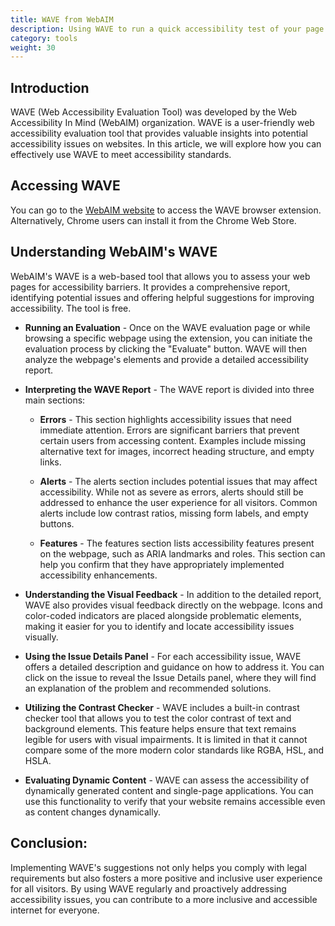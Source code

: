 ```yaml
---
title: WAVE from WebAIM
description: Using WAVE to run a quick accessibility test of your page 
category: tools
weight: 30
---
```


## Introduction

WAVE (Web Accessibility Evaluation Tool) was developed by the Web Accessibility In Mind (WebAIM) organization. WAVE is a user-friendly web accessibility evaluation tool that provides valuable insights into potential accessibility issues on websites. In this article, we will explore how you can effectively use WAVE to meet accessibility standards.

## Accessing WAVE 
You can go to the [WebAIM website](https://wave.webaim.org/) to access the WAVE browser extension.  Alternatively, Chrome users can install it from the Chrome Web Store.

## Understanding WebAIM's WAVE

WebAIM's WAVE is a web-based tool that allows you to assess your web pages for accessibility barriers. It provides a comprehensive report, identifying potential issues and offering helpful suggestions for improving accessibility. The tool is free. 


* **Running an Evaluation** - Once on the WAVE evaluation page or while browsing a specific webpage using the extension, you can initiate the evaluation process by clicking the "Evaluate" button. WAVE will then analyze the webpage's elements and provide a detailed accessibility report.

* **Interpreting the WAVE Report** - The WAVE report is divided into three main sections:

  - **Errors** - This section highlights accessibility issues that need immediate attention. Errors are significant barriers that prevent certain users from accessing content. Examples include missing alternative text for images, incorrect heading structure, and empty links.

  - **Alerts** - The alerts section includes potential issues that may affect accessibility. While not as severe as errors, alerts should still be addressed to enhance the user experience for all visitors. Common alerts include low contrast ratios, missing form labels, and empty buttons.

  - **Features** - The features section lists accessibility features present on the webpage, such as ARIA landmarks and roles. This section can help you confirm that they have appropriately implemented accessibility enhancements.

* **Understanding the Visual Feedback** - In addition to the detailed report, WAVE also provides visual feedback directly on the webpage. Icons and color-coded indicators are placed alongside problematic elements, making it easier for you to identify and locate accessibility issues visually.

* **Using the Issue Details Panel** - For each accessibility issue, WAVE offers a detailed description and guidance on how to address it. You can click on the issue to reveal the Issue Details panel, where they will find an explanation of the problem and recommended solutions.

* **Utilizing the Contrast Checker** - WAVE includes a built-in contrast checker tool that allows you to test the color contrast of text and background elements. This feature helps ensure that text remains legible for users with visual impairments.  It is limited in that it cannot compare some of the more modern color standards like RGBA, HSL, and HSLA.

* **Evaluating Dynamic Content** - WAVE can assess the accessibility of dynamically generated content and single-page applications. You can use this functionality to verify that your website remains accessible even as content changes dynamically.

## Conclusion:

Implementing WAVE's suggestions not only helps you comply with legal requirements but also fosters a more positive and inclusive user experience for all visitors. By using WAVE regularly and proactively addressing accessibility issues, you can contribute to a more inclusive and accessible internet for everyone.
